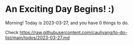 # An Exciting Day Begins! :)

Morning! Today is 2023-03-27, and you have 0 things to do.

Check https://raw.githubusercontent.com/cauliyang/to-do-list/main/todos/2023-03-27.md